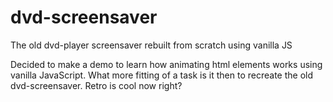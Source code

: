 # dvd-screensaver
The old dvd-player screensaver rebuilt from scratch using vanilla JS

Decided to make a demo to learn how animating html elements works using vanilla JavaScript. 
What more fitting of a task is it then to recreate the old dvd-screensaver. Retro is cool now right?
